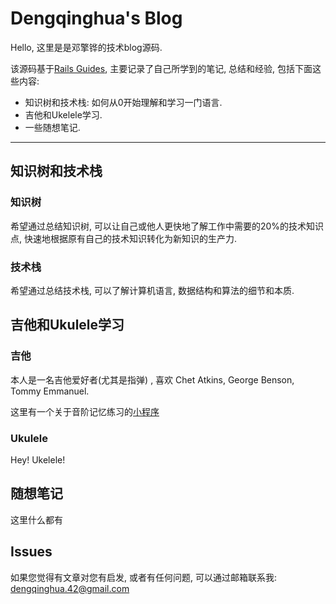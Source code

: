 Dengqinghua's Blog
================

Hello, 这里是是邓擎铧的技术blog源码.

该源码基于[Rails Guides](https://github.com/rails/rails/tree/master/guides), 主要记录了自己所学到的笔记, 总结和经验, 包括下面这些内容:

* 知识树和技术栈: 如何从0开始理解和学习一门语言.
* 吉他和Ukelele学习.
* 一些随想笔记.

--------------------------------------------------------------------------------

知识树和技术栈
-------------
### 知识树
希望通过总结知识树, 可以让自己或他人更快地了解工作中需要的20%的技术知识点, 快速地根据原有自己的技术知识转化为新知识的生产力.

### 技术栈
希望通过总结技术栈, 可以了解计算机语言, 数据结构和算法的细节和本质.

吉他和Ukulele学习
---------------
### 吉他
本人是一名吉他爱好者(尤其是指弹) , 喜欢 Chet Atkins, George Benson, Tommy Emmanuel.

这里有一个关于音阶记忆练习的[小程序](https://github.com/dengqinghua/scales_practice)

### Ukulele
Hey! Ukelele!

随想笔记
-------
这里什么都有

Issues
------
如果您觉得有文章对您有启发, 或者有任何问题, 可以通过邮箱联系我: dengqinghua.42@gmail.com
